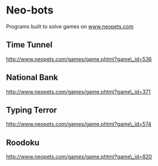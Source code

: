 Neo-bots
========

Programs built to solve games on www.neopets.com

Time Tunnel
-----------

http://www.neopets.com/games/game.phtml?game\_id=536

National Bank
-------------

http://www.neopets.com/games/game.phtml?game\_id=371

Typing Terror
-------------

http://www.neopets.com/games/game.phtml?game\_id=574

Roodoku
-------

http://www.neopets.com/games/game.phtml?game\_id=820

